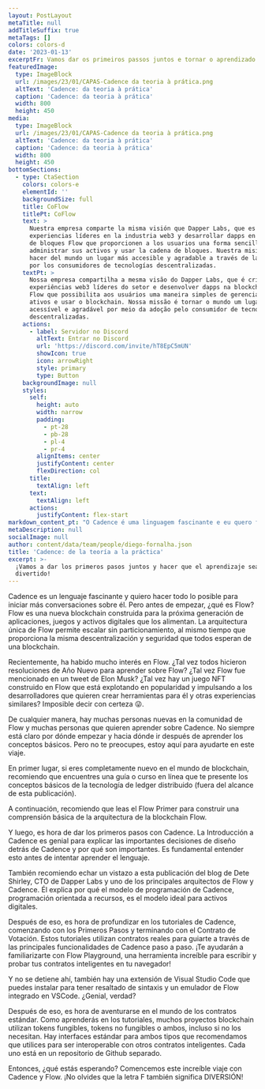```yaml
---
layout: PostLayout
metaTitle: null
addTitleSuffix: true
metaTags: []
colors: colors-d
date: '2023-01-13'
excerptFr: Vamos dar os primeiros passos juntos e tornar o aprendizado divertido
featuredImage:
  type: ImageBlock
  url: /images/23/01/CAPAS-Cadence da teoria à prática.png
  altText: 'Cadence: da teoria à prática'
  caption: 'Cadence: da teoria à prática'
  width: 800
  height: 450
media:
  type: ImageBlock
  url: /images/23/01/CAPAS-Cadence da teoria à prática.png
  altText: 'Cadence: da teoria à prática'
  caption: 'Cadence: da teoria à prática'
  width: 800
  height: 450
bottomSections:
  - type: CtaSection
    colors: colors-e
    elementId: ''
    backgroundSize: full
    title: CoFlow
    titlePt: CoFlow
    text: >
      Nuestra empresa comparte la misma visión que Dapper Labs, que es crear
      experiencias líderes en la industria web3 y desarrollar dapps en la cadena
      de bloques Flow que proporcionen a los usuarios una forma sencilla de
      administrar sus activos y usar la cadena de bloques. Nuestra misión es
      hacer del mundo un lugar más accesible y agradable a través de la adopción
      por los consumidores de tecnologías descentralizadas.
    textPt: >
      Nossa empresa compartilha a mesma visão do Dapper Labs, que é criar
      experiências web3 líderes do setor e desenvolver dapps na blockchain da
      Flow que possibilita aos usuários uma maneira simples de gerenciar seus
      ativos e usar o blockchain. Nossa missão é tornar o mundo um lugar mais
      acessível e agradável por meio da adoção pelo consumidor de tecnologias
      descentralizadas.
    actions:
      - label: Servidor no Discord
        altText: Entrar no Discord
        url: 'https://discord.com/invite/hT8EpC5mUN'
        showIcon: true
        icon: arrowRight
        style: primary
        type: Button
    backgroundImage: null
    styles:
      self:
        height: auto
        width: narrow
        padding:
          - pt-28
          - pb-28
          - pl-4
          - pr-4
        alignItems: center
        justifyContent: center
        flexDirection: col
      title:
        textAlign: left
      text:
        textAlign: left
      actions:
        justifyContent: flex-start
markdown_content_pt: "O Cadence é uma linguagem fascinante e eu quero fazer tudo o que puder para iniciar mais conversas sobre ela.\n\nMas antes de começarmos, vamos falar sobre o que é o Flow? O Flow é uma nova blockchain construída para a próxima geração de aplicativos, jogos e ativos digitais que os alimentam. A arquitetura única do Flow permite escalar sem particionamento, ao mesmo tempo em que fornece a mesma descentralização e segurança que todos esperam de uma blockchain.\n\nRecentemente, houve muito interesse no Flow. Talvez todos tenham feito resoluções de Ano Novo para aprender sobre o Flow? Talvez o Flow tenha sido mencionado em um tweet do Elon Musk? Talvez haja um jogo NFT construído no Flow que está explodindo em popularidade e impulsionando desenvolvedores que querem criar ferramentas para ele e outras experiências semelhantes? Impossível dizer com certeza \U0001F61C.\n\nDe qualquer forma, há muitas pessoas novas na comunidade Flow e muitas pessoas que querem aprender sobre o Cadence. Nem sempre é claro por onde começar, e para onde ir depois de aprender os conceitos básicos. Mas não se preocupe, eu estou aqui para te ajudar nessa jornada.\n\nPrimeiro, se você é completamente novo no mundo blockchain, eu recomendo que você encontre um guia ou curso online que te introduza aos conceitos básicos da tecnologia de ledger distribuído (fora do escopo desse post).\n\nEm seguida, eu recomendo que você leia o Flow Primer para construir um entendimento básico da arquitetura do blockchain Flow.\n\nE então, é hora de dar os primeiros passos com Cadence. A Introdução ao Cadence é ótima para explicar as importantes decisões de design por trás do Cadence e por que elas são importantes. É fundamental entender isso antes de tentar aprender a linguagem.\n\nEu também recomendo dar uma olhada neste post de blog do Dete Shirley, CTO da Dapper Labs e um dos principais arquitetos do Flow e Cadence. Ele explica por que o modelo de programação do Cadence, programação orientada a recursos, é o modelo ideal para ativos digitais.\n\nDepois disso, é hora de se aprofundar nos tutoriais do Cadence, começando pelos Primeiros Passos e terminando com o Contrato de Votação. Esses tutoriais usam contratos reais para te guiar pelas principais funcionalidades do Cadence passo a passo. Eles vão te ajudar a se familiarizar com o Flow Playground, uma ferramenta incrível para escrever e testar seus contratos inteligentes no seu navegador!\n\nE não para por aí, existe também uma extensão do Visual Studio Code que você pode instalar para ter destaque de sintaxe e um emulador do Flow integrado no VSCode. Legal, né?\n\nE depois disso, é hora de se aventurar pelo mundo dos contratos padrão. Como você vai aprender nos tutoriais, muitos projetos blockchain usam tokens fungíveis, tokens não-fungíveis ou ambos, mesmo que não precisem de fato. Existem interfaces padrão para ambos os tipos que recomendamos que você use para ser interoperável com outros contratos inteligentes. Cada um está em um repositório Github separado.\n\nEntão, o que está esperando? Vamos começar essa jornada incrível com Cadence e Flow. Não se esqueça, a letra F também significa DIVERSAO!\n\n\n\n"
metaDescription: null
socialImage: null
author: content/data/team/people/diego-fornalha.json
title: 'Cadence: de la teoría a la práctica'
excerpt: >-
  ¡Vamos a dar los primeros pasos juntos y hacer que el aprendizaje sea
  divertido!
---
```




Cadence es un lenguaje fascinante y quiero hacer todo lo posible para iniciar más conversaciones sobre él. Pero antes de empezar, ¿qué es Flow? Flow es una nueva blockchain construida para la próxima generación de aplicaciones, juegos y activos digitales que los alimentan. La arquitectura única de Flow permite escalar sin particionamiento, al mismo tiempo que proporciona la misma descentralización y seguridad que todos esperan de una blockchain.

Recientemente, ha habido mucho interés en Flow. ¿Tal vez todos hicieron resoluciones de Año Nuevo para aprender sobre Flow? ¿Tal vez Flow fue mencionado en un tweet de Elon Musk? ¿Tal vez hay un juego NFT construido en Flow que está explotando en popularidad y impulsando a los desarrolladores que quieren crear herramientas para él y otras experiencias similares? Imposible decir con certeza 😜.

De cualquier manera, hay muchas personas nuevas en la comunidad de Flow y muchas personas que quieren aprender sobre Cadence. No siempre está claro por dónde empezar y hacia dónde ir después de aprender los conceptos básicos. Pero no te preocupes, estoy aquí para ayudarte en este viaje.

En primer lugar, si eres completamente nuevo en el mundo de blockchain, recomiendo que encuentres una guía o curso en línea que te presente los conceptos básicos de la tecnología de ledger distribuido (fuera del alcance de esta publicación).

A continuación, recomiendo que leas el Flow Primer para construir una comprensión básica de la arquitectura de la blockchain Flow.

Y luego, es hora de dar los primeros pasos con Cadence. La Introducción a Cadence es genial para explicar las importantes decisiones de diseño detrás de Cadence y por qué son importantes. Es fundamental entender esto antes de intentar aprender el lenguaje.

También recomiendo echar un vistazo a esta publicación del blog de Dete Shirley, CTO de Dapper Labs y uno de los principales arquitectos de Flow y Cadence. Él explica por qué el modelo de programación de Cadence, programación orientada a recursos, es el modelo ideal para activos digitales.

Después de eso, es hora de profundizar en los tutoriales de Cadence, comenzando con los Primeros Pasos y terminando con el Contrato de Votación. Estos tutoriales utilizan contratos reales para guiarte a través de las principales funcionalidades de Cadence paso a paso. ¡Te ayudarán a familiarizarte con Flow Playground, una herramienta increíble para escribir y probar tus contratos inteligentes en tu navegador!

Y no se detiene ahí, también hay una extensión de Visual Studio Code que puedes instalar para tener resaltado de sintaxis y un emulador de Flow integrado en VSCode. ¿Genial, verdad?

Después de eso, es hora de aventurarse en el mundo de los contratos estándar. Como aprenderás en los tutoriales, muchos proyectos blockchain utilizan tokens fungibles, tokens no fungibles o ambos, incluso si no los necesitan. Hay interfaces estándar para ambos tipos que recomendamos que utilices para ser interoperable con otros contratos inteligentes. Cada uno está en un repositorio de Github separado.

Entonces, ¿qué estás esperando? Comencemos este increíble viaje con Cadence y Flow. ¡No olvides que la letra F también significa DIVERSIÓN!




